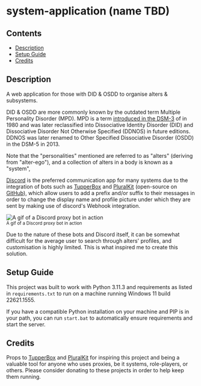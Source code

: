 # system-application (name TBD)

## Contents
- [Description](#description)
- [Setup Guide](#setup-guide)
- [Credits](#credits)

## Description
A web application for those with DID & OSDD
to organise alters & subsystems. 

DID & OSDD are more commonly known by the outdated term Multiple
Personality Disorder (MPD). MPD is a term [introduced in the DSM-3](https://www.frontiersin.org/articles/10.3389/fpsyg.2021.637929/full#B2) of in 1980
and was later reclassified into Dissociative Identity Disorder (DID)
and Dissociative Disorder Not Otherwise Specified (DDNOS) in future editions. 
DDNOS was later renamed to Other Specified Dissociative Disorder (OSDD) 
in the DSM-5 in 2013. 

Note that the "personalities" mentioned are referred to as "alters"
(deriving from "alter-ego"), and a collection of alters in a body
is known as a "system", 

[Discord](https://discord.com) is the preferred communication app for many
systems due to the integration of bots such as [TupperBox](https://tupperbox.app)
and [PluralKit](https://pluralkit.me) (open-source on [GitHub](https://github.com/PluralKit/PluralKit)), 
which allow users to add a prefix and/or suffix to their messages in order to 
change the display name and profile picture under which they are sent by making
use of discord's Webhook integration. 

![A gif of a Discord proxy bot in action](jbrunton4.github.io/systems-application/assets/img/proxy-demo.gif)
<br /><sup>A gif of a Discord proxy bot in action</sup> 

Due to the nature of these bots and Discord itself, it can be somewhat
difficult for the average user to search through alters' profiles, 
and customisation is highly limited. This is what inspired me to create 
this solution. 

## Setup Guide
This project was built to work with Python 3.11.3 and requirements as listed in 
`requirements.txt` to run on a machine running Windows 11 build 22621.1555.

If you have a compatible Python installation on your machine and PIP is in your path, 
you can run `start.bat` to automatically ensure requirements and start the server. 

## Credits
Props to [TupperBox](https://tupperbox.app) and [PluralKit](https://pluralkit.me)
for inspiring this project and being a valuable tool for anyone who uses proxies, 
be it systems, role-players, or others. Please consider donating to these projects
in order to help keep them running. 

